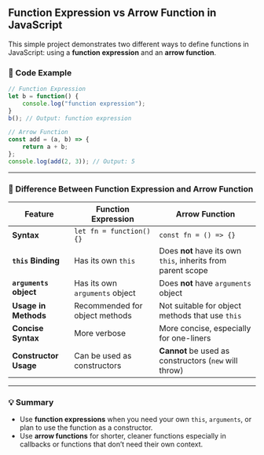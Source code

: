 
## Function Expression vs Arrow Function in JavaScript

This simple project demonstrates two different ways to define functions in JavaScript: using a **function expression** and an **arrow function**.

### 📄 Code Example

```javascript
// Function Expression
let b = function() {
    console.log("function expression");
}
b(); // Output: function expression

// Arrow Function
const add = (a, b) => {
    return a + b;
};
console.log(add(2, 3)); // Output: 5
```

---

### 📌 Difference Between Function Expression and Arrow Function

| Feature                | Function Expression            | Arrow Function                                               |
| ---------------------- | ------------------------------ | ------------------------------------------------------------ |
| **Syntax**             | `let fn = function() {}`       | `const fn = () => {}`                                        |
| **`this` Binding**     | Has its own `this`             | Does **not** have its own `this`, inherits from parent scope |
| **`arguments` object** | Has its own `arguments` object | Does **not** have `arguments` object                         |
| **Usage in Methods**   | Recommended for object methods | Not suitable for object methods that use `this`              |
| **Concise Syntax**     | More verbose                   | More concise, especially for one-liners                      |
| **Constructor Usage**  | Can be used as constructors    | **Cannot** be used as constructors (`new` will throw)        |

---

### 💡 Summary

* Use **function expressions** when you need your own `this`, `arguments`, or plan to use the function as a constructor.
* Use **arrow functions** for shorter, cleaner functions especially in callbacks or functions that don’t need their own context.


